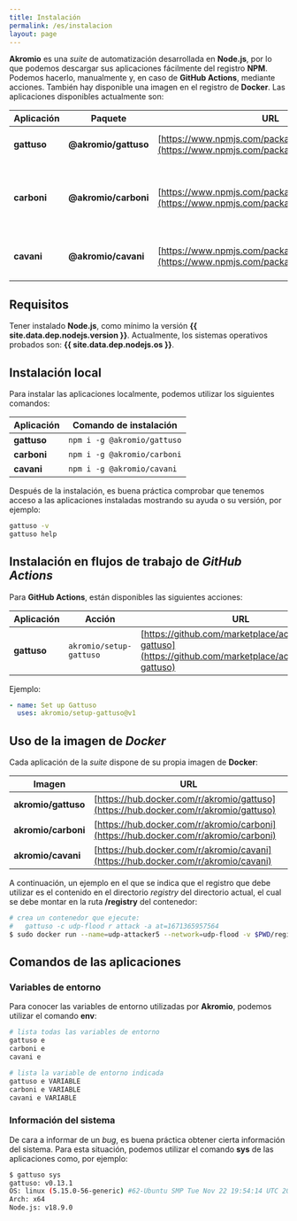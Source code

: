 ```yaml
---
title: Instalación
permalink: /es/instalacion
layout: page
---
```


**Akromio** es una *suite* de automatización desarrollada en **Node.js**, por lo que podemos descargar sus aplicaciones fácilmente del registro **NPM**.
Podemos hacerlo, manualmente y, en caso de **GitHub Actions**, mediante acciones.
También hay disponible una imagen en el registro de **Docker**.
Las aplicaciones disponibles actualmente son:

Aplicación | Paquete | URL | Descripción
-- | -- | -- | --
**gattuso** | **@akromio/gattuso** | [https://www.npmjs.com/package/@akromio/gattuso](https://www.npmjs.com/package/@akromio/gattuso) | Automatización de propósito general.
**carboni** | **@akromio/carboni** | [https://www.npmjs.com/package/@akromio/carboni](https://www.npmjs.com/package/@akromio/carboni) | Generador y distribuidor de solicitudes de ejecución a agentes **Cavani**.
**cavani** | **@akromio/cavani** | [https://www.npmjs.com/package/@akromio/cavani](https://www.npmjs.com/package/@akromio/cavani) | Agente de ejecución en un entorno distribuido.

## Requisitos

Tener instalado **Node.js**, como mínimo la versión **{{ site.data.dep.nodejs.version }}**.
Actualmente, los sistemas operativos probados son: **{{ site.data.dep.nodejs.os }}**.

## Instalación local

Para instalar las aplicaciones localmente, podemos utilizar los siguientes comandos:

Aplicación | Comando de instalación
-- | --
**gattuso** | `npm i -g @akromio/gattuso`
**carboni** | `npm i -g @akromio/carboni`
**cavani** | `npm i -g @akromio/cavani`

Después de la instalación, es buena práctica comprobar que tenemos acceso a las aplicaciones instaladas mostrando su ayuda o su versión, por ejemplo:

```bash
gattuso -v
gattuso help
```

## Instalación en flujos de trabajo de *GitHub Actions*

Para **GitHub Actions**, están disponibles las siguientes acciones:

Aplicación | Acción | URL
-- | -- | --
**gattuso** | `akromio/setup-gattuso` | [https://github.com/marketplace/actions/setup-gattuso](https://github.com/marketplace/actions/setup-gattuso)

Ejemplo:

```yaml
- name: Set up Gattuso
  uses: akromio/setup-gattuso@v1
```

## Uso de la imagen de *Docker*

Cada aplicación de la *suite* dispone de su propia imagen de **Docker**:

Imagen | URL
-- | --
**akromio/gattuso** | [https://hub.docker.com/r/akromio/gattuso](https://hub.docker.com/r/akromio/gattuso)
**akromio/carboni** | [https://hub.docker.com/r/akromio/carboni](https://hub.docker.com/r/akromio/carboni)
**akromio/cavani** | [https://hub.docker.com/r/akromio/cavani](https://hub.docker.com/r/akromio/cavani)


A continuación, un ejemplo en el que se indica que el registro que debe utilizar es el contenido en el directorio *registry* del directorio actual, el cual se debe montar en la ruta **/registry** del contenedor:

```bash
# crea un contenedor que ejecute:
#   gattuso -c udp-flood r attack -a at=1671365957564
$ sudo docker run --name=udp-attacker5 --network=udp-flood -v $PWD/registry:/registry -id akromio/gattuso:latest gattuso -c udp-flood r attack -a at=1671365957564
```

## Comandos de las aplicaciones

### Variables de entorno

Para conocer las variables de entorno utilizadas por **Akromio**, podemos utilizar el comando **env**:

```bash
# lista todas las variables de entorno
gattuso e
carboni e
cavani e

# lista la variable de entorno indicada
gattuso e VARIABLE
carboni e VARIABLE
cavani e VARIABLE
```

### Información del sistema

De cara a informar de un *bug*, es buena práctica obtener cierta información del sistema.
Para esta situación, podemos utilizar el comando **sys** de las aplicaciones como, por ejemplo:

```bash
$ gattuso sys
gattuso: v0.13.1
OS: linux (5.15.0-56-generic) #62-Ubuntu SMP Tue Nov 22 19:54:14 UTC 2022
Arch: x64
Node.js: v18.9.0
```
